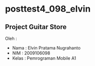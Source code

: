 # posttest4_098_elvin

## Project Guitar Store

Oleh :

- Nama  : Elvin Pratama Nugrahanto
- NIM   : 2009106098
- Kelas : Pemrograman Mobile A1
